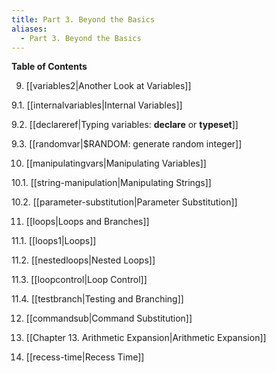 ```yaml
---
title: Part 3. Beyond the Basics
aliases:
  - Part 3. Beyond the Basics
---
```


**Table of Contents**

9. [[variables2|Another Look at Variables]]

9.1. [[internalvariables|Internal Variables]]

9.2. [[declareref|Typing variables: **declare** or **typeset**]]

9.3. [[randomvar|$RANDOM: generate random integer]]

10. [[manipulatingvars|Manipulating Variables]]

10.1. [[string-manipulation|Manipulating Strings]]

10.2. [[parameter-substitution|Parameter Substitution]]

11. [[loops|Loops and Branches]]

11.1. [[loops1|Loops]]

11.2. [[nestedloops|Nested Loops]]

11.3. [[loopcontrol|Loop Control]]

11.4. [[testbranch|Testing and Branching]]

12. [[commandsub|Command Substitution]]

13. [[Chapter 13. Arithmetic Expansion|Arithmetic Expansion]]

14. [[recess-time|Recess Time]]

